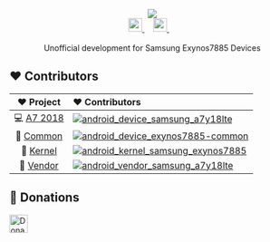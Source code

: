 <p align="center">
  <picture>
    <source
      width="256px"
      media="(prefers-color-scheme: dark)"
      srcset="https://github.com/exynos7885-dev/.github-private/raw/main/profile/assets/exynos7885-dev-logo/exynos7885-dev-logo.png"
    >
    <img 
      src="https://github.com/exynos7885-dev/.github-private/raw/main/profile/assets/exynos7885-dev-logo/exynos7885-dev-logo.png"
    >
  </picture>
  <br>
   <a href="https://github.com/exynos7885-dev">
       <picture>
           <source height="24px" media="(prefers-color-scheme: dark)" srcset="https://i.ibb.co/dMMmCrW/Git-Hub-Mark.png" />
           <img height="24px" src="https://i.ibb.co/9wV3HGF/Git-Hub-Mark-Light.png" />
       </picture>
   </a>&nbsp;&nbsp;&nbsp;
   <a href="https://t.me/exynos7885oss">
       <img height="24px" src="https://user-images.githubusercontent.com/13122796/178032213-faf25ab8-0bc3-4a94-a730-b524c96df124.png" />
   </a>&nbsp;&nbsp;&nbsp;

   <br>
   <br>
   Unofficial development for Samsung Exynos7885 Devices
</p>

## ❤️ Contributors

[android_device_samsung_a7y18lte]: https://contrib.rocks/image?repo=exynos7885-dev/android_device_samsung_a7y18lte&max=12
[android_device_exynos7885-common]: https://contrib.rocks/image?repo=exynos7885-dev/android_device_exynos7885-common&max=12
[android_kernel_samsung_exynos7885]: https://contrib.rocks/image?repo=exynos7885-dev/android_kernel_samsung_exynos7885&max=12
[android_vendor_samsung_a7y18lte]: https://contrib.rocks/image?repo=exynos7885-dev/android_vendor_samsung_a7y18lte&max=12


|                                  ❤️ Project                                   | ❤ Contributors                                                                                    |
| :---------------------------------------------------------------------------: | :------------------------------------------------------------------------------------------------ |
| 💻 [A7 2018](https://github.com/exynos7885-dev/android_device_samsung_a7y18lte)                   | [![android_device_samsung_a7y18lte]](https://github.com/exynos7885-dev/android_device_samsung_a7y18lte/graphs/contributors)                   |
| 💉 [Common](https://github.com/exynos7885-dev/android_device_samsung_exynos7885-common)           | [![android_device_exynos7885-common]](https://github.com/exynos7885-dev/android_device_samsung_exynos7885-common/graphs/contributors)           |
| 🧩 [Kernel](https://github.com/exynos7885-dev/android_kernel_samsung_exynos7885)           | [![android_kernel_samsung_exynos7885]](https://github.com/exynos7885-dev/android_kernel_samsung_exynos7885/graphs/contributors)           |
| 🔩 [Vendor](https://github.com/exynos7885-dev/android_vendor_samsung_a7y18lte) | [![android_vendor_samsung_a7y18lte]](https://github.com/exynos7885-dev/android_vendor_samsung_a7y18lte/graphs/contributors) |


## 🤝 Donations

<a href="https://paypal.me/joshuasamenfink">
  <img
    height="32px"
    alt="Donate using Paypal"
    src="https://github.com/exynos7885-dev/.github-private/raw/main/profile/assets/paypal-donate/paypal-donate-button.png"
  />
</a>
